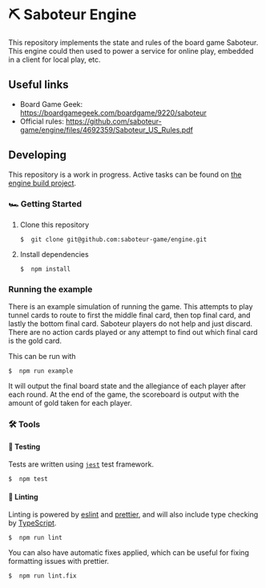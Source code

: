 # ⛏️ Saboteur Engine

This repository implements the state and rules of the board game Saboteur. This
engine could then used to power a service for online play, embedded in a client
for local play, etc.

## Useful links

- Board Game Geek: https://boardgamegeek.com/boardgame/9220/saboteur
- Official rules:
  https://github.com/saboteur-game/engine/files/4692359/Saboteur_US_Rules.pdf

## Developing

This repository is a work in progress. Active tasks can be found on
[the engine build project](https://github.com/orgs/saboteur-game/projects/1).

### 🏎️ Getting Started

1. Clone this repository
   ```
   $  git clone git@github.com:saboteur-game/engine.git
   ```
2. Install dependencies
   ```
   $  npm install
   ```

### Running the example

There is an example simulation of running the game. This attempts to play tunnel
cards to route to first the middle final card, then top final card, and lastly
the bottom final card. Saboteur players do not help and just discard. There are
no action cards played or any attempt to find out which final card is the gold
card.

This can be run with

```
$  npm run example
```

It will output the final board state and the allegiance of each player after
each round. At the end of the game, the scoreboard is output with the amount of
gold taken for each player.

### 🛠️ Tools

#### 🧪 Testing

Tests are written using [`jest`](https://jestjs.io/) test framework.

```
$  npm test
```

#### 📰 Linting

Linting is powered by [eslint](https://eslint.org/) and
[prettier](https://prettier.io/), and will also include type checking by
[TypeScript](https://www.typescriptlang.org/).

```
$  npm run lint
```

You can also have automatic fixes applied, which can be useful for fixing
formatting issues with prettier.

```
$  npm run lint.fix
```

